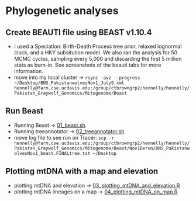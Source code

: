 # Phylogenetic analyses 

## Create BEAUTI file using BEAST v1.10.4
- I used a Speciation: Birth-Death Process tree prior, relaxed lognormal clock, and a HKY subsitution model. We also ran the analysis for 50 MCMC cycles, sampling every 5,000 and discarding the first 5 million stats as burn-in. See screenshots of the beauti tabs for more information. 
- move into my local cluster ->  `rsync -avz --progress ~/Desktop/BNS_PakistanwolvesNov1_July9.xml hennelly@farm.cse.ucdavis.edu:/group/ctbrowngrp2/hennelly/hennelly/Pakistan_Graywolf_Genomics/Mitogenome/Beast`

## Run Beast
- Running Beast -> [01_beast.sh](/04_Phylogenetics/01_beast.sh) 
- Running treeannotator -> [02_treeannotator.sh](/04_Phylogenetics/02_treeannotator.sh) 
- move log file to see run on Tracer: `scp -r hennelly@farm.cse.ucdavis.edu:/group/ctbrowngrp2/hennelly/hennelly/Pakistan_Graywolf_Genomics/Mitogenome/Beast/Nov1Rerun/BNS_PakistanwolvesNov1_beast.FINALtree.txt ~/Desktop`

## Plotting mtDNA with a map and elevation 
- plotting mtDNA and elevation ->  [03_plotting_mtDNA_and_elevation.R](/04_Phylogenetics/03_plotting_mtDNA_and_elevation.R) 
- plotting mtDNA lineages on  a map -> [04_plotting_mtDNA_on_map.R](/04_Phylogenetics/04_plotting_mtDNA_on_map.R) 
